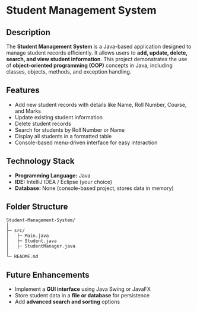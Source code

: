
# Student Management System

## Description

The **Student Management System** is a Java-based application designed to manage student records efficiently. It allows users to **add, update, delete, search, and view student information**. This project demonstrates the use of **object-oriented programming (OOP)** concepts in Java, including classes, objects, methods, and exception handling.

## Features

* Add new student records with details like Name, Roll Number, Course, and Marks
* Update existing student information
* Delete student records
* Search for students by Roll Number or Name
* Display all students in a formatted table
* Console-based menu-driven interface for easy interaction

## Technology Stack

* **Programming Language:** Java
* **IDE:** IntelliJ IDEA / Eclipse (your choice)
* **Database:** None (console-based project, stores data in memory)


## Folder Structure

```
Student-Management-System/
│
├─ src/
│   ├─ Main.java
│   ├─ Student.java
│   ├─ StudentManager.java
│
└─ README.md
```

## Future Enhancements

* Implement a **GUI interface** using Java Swing or JavaFX
* Store student data in a **file or database** for persistence
* Add **advanced search and sorting** options
